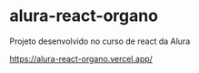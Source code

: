 # alura-react-organo
Projeto desenvolvido no curso de react da Alura

https://alura-react-organo.vercel.app/

